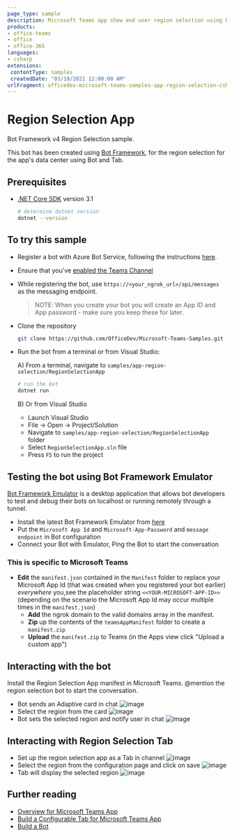 ```yaml
---
page_type: sample
description: Microsoft Teams app show end user region selection using Bot and Tab
products:
- office-teams
- office
- office-365
languages:
- csharp
extensions:
 contentType: samples
 createdDate: "03/19/2021 12:00:00 AM"
urlFragment: officedev-microsoft-teams-samples-app-region-selection-csharp
---
```


# Region Selection App

Bot Framework v4 Region Selection sample.

This bot has been created using [Bot Framework](https://dev.botframework.com), for the region selection for the app's data center using Bot and Tab.

## Prerequisites

- [.NET Core SDK](https://dotnet.microsoft.com/download) version 3.1

  ```bash
  # determine dotnet version
  dotnet --version
  ```

## To try this sample

- Register a bot with Azure Bot Service, following the instructions [here](https://docs.microsoft.com/en-us/azure/bot-service/bot-service-quickstart-registration?view=azure-bot-service-3.0).
- Ensure that you've [enabled the Teams Channel](https://docs.microsoft.com/en-us/azure/bot-service/channel-connect-teams?view=azure-bot-service-4.0)
- While registering the bot, use `https://<your_ngrok_url>/api/messages` as the messaging endpoint.
    > NOTE: When you create your bot you will create an App ID and App password - make sure you keep these for later.

- Clone the repository

    ```bash
    git clone https://github.com/OfficeDev/Microsoft-Teams-Samples.git
    ```

- Run the bot from a terminal or from Visual Studio:

  A) From a terminal, navigate to `samples/app-region-selection/RegionSelectionApp`

  ```bash
  # run the bot
  dotnet run
  ```

  B) Or from Visual Studio

  - Launch Visual Studio
  - File -> Open -> Project/Solution
  - Navigate to `samples/app-region-selection/RegionSelectionApp` folder
  - Select `RegionSelectionApp.sln` file
  - Press `F5` to run the project

## Testing the bot using Bot Framework Emulator

[Bot Framework Emulator](https://github.com/microsoft/botframework-emulator) is a desktop application that allows bot developers to test and debug their bots on localhost or running remotely through a tunnel.

- Install the latest Bot Framework Emulator from [here](https://github.com/Microsoft/BotFramework-Emulator/releases)
- Put the `Microsoft App Id` and `Microsoft-App-Password` and `message endpoint` in Bot configuration
- Connect your Bot with Emulator, Ping the Bot to start the conversation

### This is specific to Microsoft Teams

 - **Edit** the `manifest.json` contained in the `Manifest` folder to replace your Microsoft App Id (that was created when you registered your bot earlier) *everywhere*      you,see the placeholder string `<<YOUR-MICROSOFT-APP-ID>>` (depending on the scenario the Microsoft App Id may occur multiple times in the `manifest.json`)
    - **Add** the ngrok domain to the valid domains array in the manifest. 
    - **Zip** up the contents of the `teamsAppManifest` folder to create a `manifest.zip`
    - **Upload** the `manifest.zip` to Teams (in the Apps view click "Upload a custom app")

## Interacting with the bot

Install the Region Selection App manifest in Microsoft Teams. @mention the region selection bot to start the conversation.
- Bot sends an Adaptive card in chat
![image](https://user-images.githubusercontent.com/50989436/108982436-cf0ea880-76b3-11eb-9d95-5f0394f92851.png)
- Select the region from the card
![image](https://user-images.githubusercontent.com/50989436/108982477-dafa6a80-76b3-11eb-8165-994feb4e0f75.png)
- Bot sets the selected region and notify user in chat
![image](https://user-images.githubusercontent.com/50989436/108982510-e483d280-76b3-11eb-9501-a382e7fba6e6.png)

## Interacting with Region Selection Tab

- Set up the region selection app as a Tab in channel
![image](https://user-images.githubusercontent.com/50989436/108982548-ef3e6780-76b3-11eb-8133-7578a121dac9.png)
- Select the region from the configuration page and click on save
![image](https://user-images.githubusercontent.com/50989436/108982582-f796a280-76b3-11eb-815e-c3c51e5c54a3.png)
- Tab will display the selected region
![image](https://user-images.githubusercontent.com/50989436/108982607-fe251a00-76b3-11eb-9fc6-a572cc29109f.png)


## Further reading
- [Overview for Microsoft Teams App](https://docs.microsoft.com/en-us/microsoftteams/platform/build-your-first-app/build-first-app-overview)
- [Build a Configurable Tab for Microsoft Teams App](https://docs.microsoft.com/en-us/microsoftteams/platform/build-your-first-app/build-channel-tab)
- [Build a Bot](https://docs.microsoft.com/en-us/microsoftteams/platform/build-your-first-app/build-bot)

